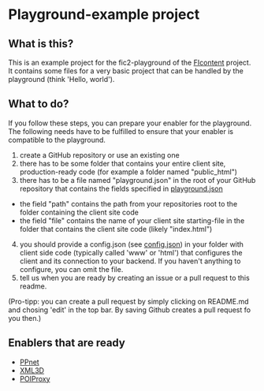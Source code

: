 Playground-example project
=====
## What is this?
This is an example project for the fic2-playground of the [FIcontent](http://mediafi.org/) project. It contains some files for a very basic project that can be handled by the playground (think 'Hello, world').

## What to do?
If you follow these steps, you can prepare your enabler for the playground.
The following needs have to be fulfilled to ensure that your enabler is compatible to the playground.
 
1. create a GitHub repository or use an existing one
2. there has to be some folder that contains your entire client site, production-ready code (for example a folder named "public_html")
3. there has to be a file named "playground.json" in the root of your GitHub repository that contains the fields specified in [playground.json](playground.json)
  - the field "path" contains the path from your repositories root to the folder containing the client site code
  - the field "file" contains the name of your client site starting-file in the folder that contains the client site code (likely "index.html")
4. you should provide a config.json (see [config.json](public_html/config.json)) in your folder with client side code (typically called 'www' or 'html') that configures the client and its connection to your backend. If you haven't anything to configure, you can omit the file.
5. tell us when you are ready by creating an issue or a pull request to this readme.

(Pro-tipp: you can create a pull request by simply clicking on README.md and chosing 'edit' in the top bar. By saving Github creates a pull request fo you then.)

## Enablers that are ready

- [PPnet](https://github.com/pixelpark/ppnet)
- [XML3D](https://github.com/dirkk0/simpleXML3D)
- [POIProxy](https://github.com/Prodevelop/POIProxy-playground)

 
